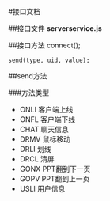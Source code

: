 #接口文档

##接口文件
**serverservice.js**

##接口方法
	connect();
	
	send(type, uid, value);
	
##send方法

###方法类型
- ONLI 客户端上线
- ONFL 客户端下线
- CHAT 聊天信息
- DRMV 鼠标移动
- DRLI 划线
- DRCL 清屏
- GONX PPT翻到下一页
- GOPV PPT翻到上一页
- USLI 用户信息

